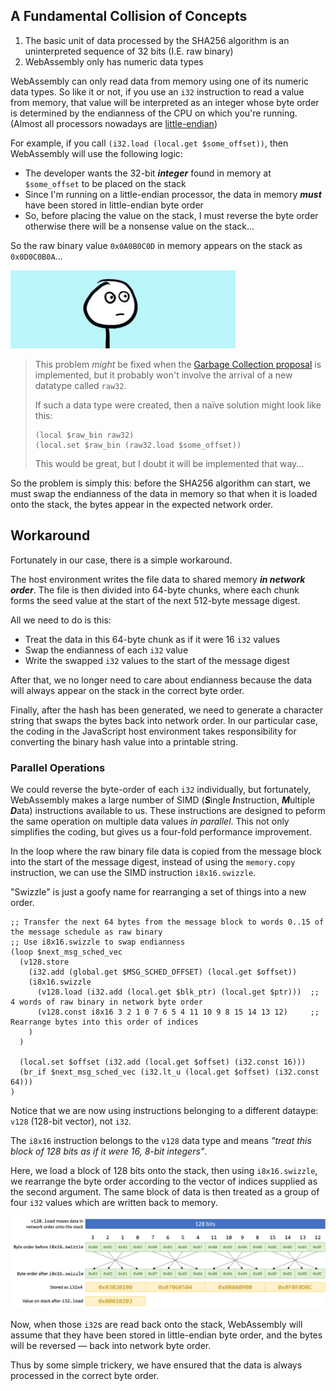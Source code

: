 ## A Fundamental Collision of Concepts

1. The basic unit of data processed by the SHA256 algorithm is an uninterpreted sequence of 32 bits (I.E. raw binary)
1. WebAssembly only has numeric data types

WebAssembly can only read data from memory using one of its numeric data types.
So like it or not, if you use an `i32` instruction to read a value from memory, that value will be interpreted as an integer whose byte order is determined by the endianness of the CPU on which you're running.
(Almost all processors nowadays are [little-endian](https://en.wikipedia.org/wiki/Endianness))

For example, if you call `(i32.load (local.get $some_offset))`, then WebAssembly will use the following logic:

* The developer wants the 32-bit ***integer*** found in memory at `$some_offset` to be placed on the stack
* Since I'm running on a little-endian processor, the data in memory ***must*** have been stored in little-endian byte order
* So, before placing the value on the stack, I must reverse the byte order otherwise there will be a nonsense value on the stack...

So the raw binary value `0x0A0B0C0D` in memory appears on the stack as `0x0D0C0B0A`...

![Uh...](/chriswhealy/sha256/img/uh.gif)

> This problem *might* be fixed when the [Garbage Collection proposal](https://github.com/WebAssembly/gc/blob/master/proposals/gc/MVP.md) is implemented, but it probably won't involve the arrival of a new datatype called `raw32`.
>
> If such a data type were created, then a naïve solution might look like this:
>
> ```wast
> (local $raw_bin raw32)
> (local.set $raw_bin (raw32.load $some_offset))
> ```
>
> This would be great, but I doubt it will be implemented that way...

So the problem is simply this: before the SHA256 algorithm can start, we must swap the endianness of the data in memory so that when it is loaded onto the stack, the bytes appear in the expected network order.

## Workaround

Fortunately in our case, there is a simple workaround.

The host environment writes the file data to shared memory ***in network order***.
The file is then divided into 64-byte chunks, where each chunk forms the seed value at the start of the next 512-byte message digest.

All we need to do is this:

* Treat the data in this 64-byte chunk as if it were 16 `i32` values
* Swap the endianness of each `i32` value
* Write the swapped `i32` values to the start of the message digest

After that, we no longer need to care about endianness because the data will always appear on the stack in the correct byte order.

Finally, after the hash has been generated, we need to generate a character string that swaps the bytes back into network order.
In our particular case, the coding in the JavaScript host environment takes responsibility for converting the binary hash value into a printable string.

### Parallel Operations

We could reverse the byte-order of each `i32` individually, but fortunately, WebAssembly makes a large number of SIMD (***S***ingle ***I***nstruction, ***M***ultiple ***D***ata) instructions available to us.
These instructions are designed to peform the same operation on multiple data values *in parallel*.
This not only simplifies the coding, but gives us a four-fold performance improvement.

In the loop where the raw binary file data is copied from the message block into the start of the message digest, instead of using the `memory.copy` instruction, we can use the SIMD instruction `i8x16.swizzle`.

"Swizzle" is just a goofy name for rearranging a set of things into a new order.

```wast
;; Transfer the next 64 bytes from the message block to words 0..15 of the message schedule as raw binary
;; Use i8x16.swizzle to swap endianness
(loop $next_msg_sched_vec
  (v128.store
    (i32.add (global.get $MSG_SCHED_OFFSET) (local.get $offset))
    (i8x16.swizzle
      (v128.load (i32.add (local.get $blk_ptr) (local.get $ptr)))  ;; 4 words of raw binary in network byte order
      (v128.const i8x16 3 2 1 0 7 6 5 4 11 10 9 8 15 14 13 12)     ;; Rearrange bytes into this order of indices
    )
  )

  (local.set $offset (i32.add (local.get $offset) (i32.const 16)))
  (br_if $next_msg_sched_vec (i32.lt_u (local.get $offset) (i32.const 64)))
)
```

Notice that we are now using instructions belonging to a different dataype: `v128` (128-bit vector), not `i32`.

The `i8x16` instruction belongs to the `v128` data type and means *"treat this block of 128 bits as if it were 16, 8-bit integers"*.

Here, we load a block of 128 bits onto the stack, then using `i8x16.swizzle`, we rearrange the byte order according to the vector of indices supplied as the second argument.
The same block of data is then treated as a group of four `i32` values which are written back to memory.

![Swap Endianness using i8x16.shuffle](/chriswhealy/sha256/img/i8x16.swizzle.png)

Now, when those `i32`s are read back onto the stack, WebAssembly will assume that they have been stored in little-endian byte order, and the bytes will be reversed &mdash; back into network byte order.

Thus by some simple trickery, we have ensured that the data is always processed in the correct byte order.
